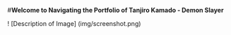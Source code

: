 
#**Welcome to Navigating the Portfolio of Tanjiro Kamado - Demon Slayer**

! [Description of Image] (img/screenshot.png)
